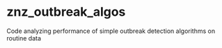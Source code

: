 # znz_outbreak_algos
Code analyzing performance of simple outbreak detection algorithms on routine data
